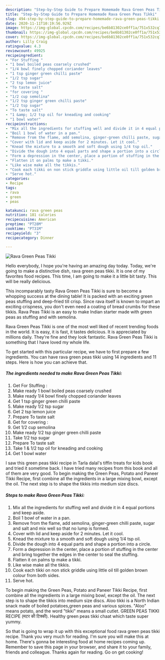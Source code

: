 ```yaml
---
description: "Step-by-Step Guide to Prepare Homemade Rava Green Peas Tikki"
title: "Step-by-Step Guide to Prepare Homemade Rava Green Peas Tikki"
slug: 494-step-by-step-guide-to-prepare-homemade-rava-green-peas-tikki
date: 2020-11-11T10:19:56.929Z
image: https://img-global.cpcdn.com/recipes/be6b81302ce0ff1a/751x532cq70/rava-green-peas-tikki-recipe-main-photo.jpg
thumbnail: https://img-global.cpcdn.com/recipes/be6b81302ce0ff1a/751x532cq70/rava-green-peas-tikki-recipe-main-photo.jpg
cover: https://img-global.cpcdn.com/recipes/be6b81302ce0ff1a/751x532cq70/rava-green-peas-tikki-recipe-main-photo.jpg
author: Lilly Craig
ratingvalue: 4.3
reviewcount: 49925
recipeingredient:
- "For Stuffing "
- "1 bowl boiled peas coarsely crushed"
- "1/4 bowl finely chopped coriander leaves"
- "1 tsp ginger green chilli paste"
- "1/2 tsp sugar"
- "2 tsp lemon juice"
- "To taste salt"
- "for covering "
- "1/2 cup semolina"
- "1/2 tsp ginger green chilli paste"
- "1/2 tsp sugar"
- "To taste salt"
- "1 &amp; 1/2 tsp oil for kneading and cooking"
- "1 bowl water"
recipeinstructions:
- "Mix all the ingredients for stuffing well and divide it in 4 equal portions and keep aside."
- "Boil 1 bowl of water in a pan."
- "Remove from the flame, add semolina, ginger-green chilli paste, sugar and salt and mix well so that no lump is formed."
- "Cover with lid and keep aside for 2 minutes. Let it cool."
- "Knead the mixture to a smooth and soft dough using 1/4 tsp oil."
- "Divide the dough into 4 equal parts and shape a portion into a circle."
- "Form a depression in the center, place a portion of stuffing in the center and bring together the edges in the center to seal the stuffing."
- "Flatten it on palms tp make a tikki."
- "Like wise make all the tikkis."
- "Cook each tikki on non stick griddle using little oil till golden brown colour from both sides."
- "Serve hot."
categories:
- Recipe
tags:
- rava
- green
- peas

katakunci: rava green peas 
nutrition: 181 calories
recipecuisine: American
preptime: "PT28M"
cooktime: "PT31M"
recipeyield: "3"
recipecategory: Dinner

---
```



![Rava Green Peas Tikki](https://img-global.cpcdn.com/recipes/be6b81302ce0ff1a/751x532cq70/rava-green-peas-tikki-recipe-main-photo.jpg)

Hello everybody, I hope you're having an amazing day today. Today, we're going to make a distinctive dish, rava green peas tikki. It is one of my favorites food recipes. This time, I am going to make it a little bit tasty. This will be really delicious.

This incomparably tasty Rava Green Peas Tikki is sure to become a whopping success at the dining table! It is packed with an exciting green peas stuffing and deep-fried till crisp. Since rava itself is known to impart an exciting crispness, you don&#39;t even need a coating of bread crumbs for these tikkis. Rava Peas Tikki is an easy to make Indian starter made with green peas as stuffing and with semolina.

Rava Green Peas Tikki is one of the most well liked of recent trending foods in the world. It is easy, it is fast, it tastes delicious. It is appreciated by millions daily. They're fine and they look fantastic. Rava Green Peas Tikki is something that I have loved my whole life.


To get started with this particular recipe, we have to first prepare a few ingredients. You can have rava green peas tikki using 14 ingredients and 11 steps. Here is how you can achieve that.

<!--inarticleads1-->

##### The ingredients needed to make Rava Green Peas Tikki:

1. Get For Stuffing :
1. Make ready 1 bowl boiled peas coarsely crushed
1. Make ready 1/4 bowl finely chopped coriander leaves
1. Get 1 tsp ginger green chilli paste
1. Make ready 1/2 tsp sugar
1. Get 2 tsp lemon juice
1. Prepare To taste salt
1. Get for covering :
1. Get 1/2 cup semolina
1. Make ready 1/2 tsp ginger green chilli paste
1. Take 1/2 tsp sugar
1. Prepare To taste salt
1. Take 1 &amp; 1/2 tsp oil for kneading and cooking
1. Get 1 bowl water


I saw this green peas tikki recipe in Tarla dalal&#39;s tiffin treats for kids book and tried it sometime back. I have tried many recipes from this book and all of them are very good. To begin making the Green Peas, Potato and Paneer Tikki Recipe, first combine all the ingredients in a large mixing bowl, except the oil. The next step is to shape the tikkis into medium size discs. 

<!--inarticleads2-->

##### Steps to make Rava Green Peas Tikki:

1. Mix all the ingredients for stuffing well and divide it in 4 equal portions and keep aside.
1. Boil 1 bowl of water in a pan.
1. Remove from the flame, add semolina, ginger-green chilli paste, sugar and salt and mix well so that no lump is formed.
1. Cover with lid and keep aside for 2 minutes. Let it cool.
1. Knead the mixture to a smooth and soft dough using 1/4 tsp oil.
1. Divide the dough into 4 equal parts and shape a portion into a circle.
1. Form a depression in the center, place a portion of stuffing in the center and bring together the edges in the center to seal the stuffing.
1. Flatten it on palms tp make a tikki.
1. Like wise make all the tikkis.
1. Cook each tikki on non stick griddle using little oil till golden brown colour from both sides.
1. Serve hot.


To begin making the Green Peas, Potato and Paneer Tikki Recipe, first combine all the ingredients in a large mixing bowl, except the oil. The next step is to shape the tikkis into medium size discs. Aloo tikki is a North Indian snack made of boiled potatoes,green peas and various spices. &#34;Aloo&#34; means potato, and the word &#34;tikki&#34; means a small cutlet. GREEN PEAS TIKKI RECIPE (मटर की टिक्की). Healthy green peas tikki chaat which taste super yummy. 

So that is going to wrap it up with this exceptional food rava green peas tikki recipe. Thank you very much for reading. I'm sure you will make this at home. There's gonna be interesting food at home recipes coming up. Remember to save this page in your browser, and share it to your family, friends and colleague. Thanks again for reading. Go on get cooking!
